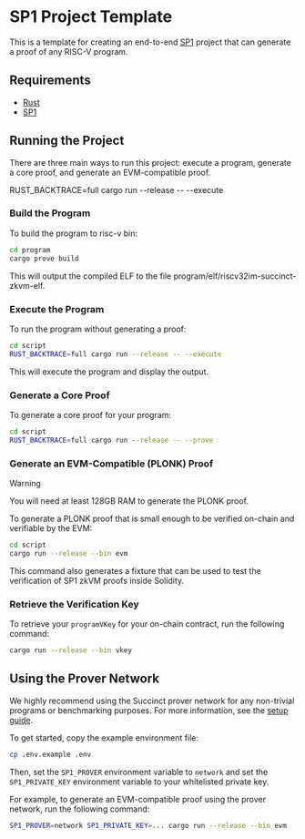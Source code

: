 # SP1 Project Template

This is a template for creating an end-to-end [SP1](https://github.com/succinctlabs/sp1) project
that can generate a proof of any RISC-V program.

## Requirements

- [Rust](https://rustup.rs/)
- [SP1](https://succinctlabs.github.io/sp1/getting-started/install.html)

## Running the Project

There are three main ways to run this project: execute a program, generate a core proof, and
generate an EVM-compatible proof.

RUST_BACKTRACE=full cargo run --release -- --execute


### Build the Program


To build the program to risc-v bin:

```sh
cd program
cargo prove build
```

This will output the compiled ELF to the file program/elf/riscv32im-succinct-zkvm-elf.

### Execute the Program


To run the program without generating a proof:

```sh
cd script
RUST_BACKTRACE=full cargo run --release -- --execute
```

This will execute the program and display the output.

### Generate a Core Proof

To generate a core proof for your program:

```sh
cd script
RUST_BACKTRACE=full cargo run --release -- --prove
```

### Generate an EVM-Compatible (PLONK) Proof

> [!WARNING]
> You will need at least 128GB RAM to generate the PLONK proof.

To generate a PLONK proof that is small enough to be verified on-chain and verifiable by the EVM:

```sh
cd script
cargo run --release --bin evm
```

This command also generates a fixture that can be used to test the verification of SP1 zkVM proofs
inside Solidity.

### Retrieve the Verification Key

To retrieve your `programVKey` for your on-chain contract, run the following command:

```sh
cargo run --release --bin vkey
```

## Using the Prover Network

We highly recommend using the Succinct prover network for any non-trivial programs or benchmarking purposes. For more information, see the [setup guide](https://docs.succinct.xyz/prover-network/setup.html).

To get started, copy the example environment file:

```sh
cp .env.example .env
```

Then, set the `SP1_PROVER` environment variable to `network` and set the `SP1_PRIVATE_KEY`
environment variable to your whitelisted private key.

For example, to generate an EVM-compatible proof using the prover network, run the following
command:

```sh
SP1_PROVER=network SP1_PRIVATE_KEY=... cargo run --release --bin evm
```
